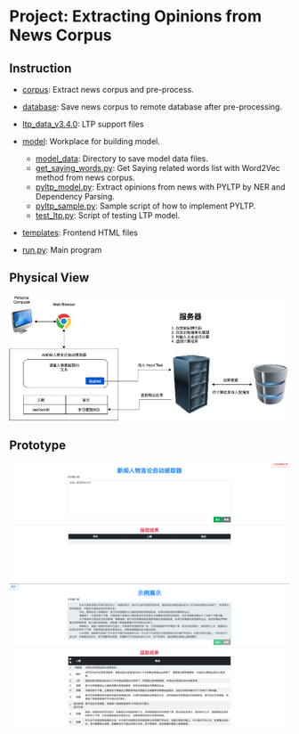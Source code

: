 # Project: Extracting Opinions from News Corpus

## Instruction
- [corpus](https://github.com/pchen12567/AI_For_NLP/blob/master/Week_05_Word2Vec/Project_Extract_Opinions/corpus/Pre_Corpus.ipynb):
Extract news corpus and pre-process.
- [database](https://github.com/pchen12567/AI_For_NLP/blob/master/Week_05_Word2Vec/Project_Extract_Opinions/database/input_corpus.py): 
Save news corpus to remote database after pre-processing.
- [ltp_data_v3.4.0](https://github.com/pchen12567/AI_For_NLP/tree/master/Week_05_Word2Vec/Project_Extract_Opinions/ltp_data_v3.4.0): 
LTP support files
- [model](https://github.com/pchen12567/AI_For_NLP/tree/master/Week_05_Word2Vec/Project_Extract_Opinions/model): 
Workplace for building model.
    - [model_data](https://github.com/pchen12567/AI_For_NLP/tree/master/Week_05_Word2Vec/Project_Extract_Opinions/model/model_data): 
    Directory to save model data files.
    - [get_saying_words.py](https://github.com/pchen12567/AI_For_NLP/blob/master/Week_05_Word2Vec/Project_Extract_Opinions/model/get_sayings_words.py): 
    Get Saying related words list with Word2Vec method from news corpus.
    - [pyltp_model.py](https://github.com/pchen12567/AI_For_NLP/blob/master/Week_05_Word2Vec/Project_Extract_Opinions/model/pyltp_model.py): 
    Extract opinions from news with PYLTP by NER and Dependency Parsing.
    - [pyltp_sample.py](https://github.com/pchen12567/AI_For_NLP/blob/master/Week_05_Word2Vec/Project_Extract_Opinions/model/pyltp_sample.py): 
    Sample script of how to implement PYLTP.
    - [test_ltp.py](https://github.com/pchen12567/AI_For_NLP/blob/master/Week_05_Word2Vec/Project_Extract_Opinions/model/test_plt.py): 
    Script of testing LTP model.
    
    
- [templates](https://github.com/pchen12567/AI_For_NLP/tree/master/Week_05_Word2Vec/Project_Extract_Opinions/templates): 
Frontend HTML files
- [run.py](https://github.com/pchen12567/AI_For_NLP/blob/master/Week_05_Word2Vec/Project_Extract_Opinions/run.py): 
Main program

## Physical View
![](https://github.com/pchen12567/picture_store/blob/master/AI_For_NLP/p1_physical_view.jpg?raw=true)

## Prototype
![](https://github.com/pchen12567/picture_store/blob/master/AI_For_NLP/p1_01.png?raw=true)
![](https://github.com/pchen12567/picture_store/blob/master/AI_For_NLP/p1_02.png?raw=true)


